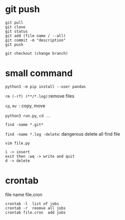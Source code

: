 # git push

```
git pull
git clone
git status
git add (file name / --all)
git commit -m "description"
git push

git checkout (change branch)
```

# small command

`python3 -m pip install --user pandas `

`rm (-rf) (**/*.log)`:remove files

 `cp`,  `mv `: copy, move

`python3 run.py`, `cd ..`

`find -name *.git*`

`find -name *.log -delete`: dangerous delete all find file

```
vim file.py

i -> insert
exit then :wq -> write and quit
d -> delete
```

# crontab

file name file.cron

```
crontab -l  list of jobs
crontab -r  reomve all jobs
crontab file.cron  add jobs
```

